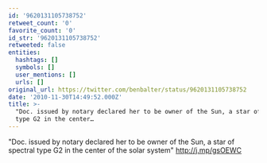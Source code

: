 ```yaml
---
id: '9620131105738752'
retweet_count: '0'
favorite_count: '0'
id_str: '9620131105738752'
retweeted: false
entities:
  hashtags: []
  symbols: []
  user_mentions: []
  urls: []
original_url: https://twitter.com/benbalter/status/9620131105738752
date: '2010-11-30T14:49:52.000Z'
title: >-
  "Doc. issued by notary declared her to be owner of the Sun, a star of spectral
  type G2 in the center…
---
```


"Doc. issued by notary declared her to be owner of the Sun, a star of spectral type G2 in the center of the solar system" http://j.mp/gsOEWC